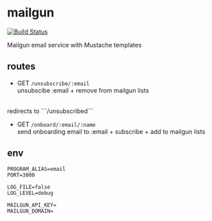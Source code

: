 # mailgun

[![Build Status](https://travis-ci.org/multiplio/mailgun.svg?branch=master)](https://travis-ci.org/multiplio/mailgun)

Mailgun email service with Mustache templates

## routes

- GET ```/unsubscribe/:email``` <br>
unsubscibe :email + remove from mailgun lists
<br>
redirects to ```/unsubscribed```

- GET ```/onboard/:email/:name``` <br>
send onboarding email to :email + subscribe + add to mailgun lists

## env

```
PROGRAM_ALIAS=email
PORT=3000

LOG_FILE=false
LOG_LEVEL=debug

MAILGUN_API_KEY=
MAILGUN_DOMAIN=
```

